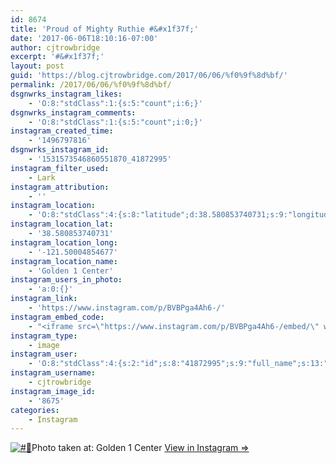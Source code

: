 ```yaml
---
id: 8674
title: 'Proud of Mighty Ruthie #&#x1f37f;'
date: '2017-06-06T18:10:16-07:00'
author: cjtrowbridge
excerpt: '#&#x1f37f;'
layout: post
guid: 'https://blog.cjtrowbridge.com/2017/06/06/%f0%9f%8d%bf/'
permalink: /2017/06/06/%f0%9f%8d%bf/
dsgnwrks_instagram_likes:
    - 'O:8:"stdClass":1:{s:5:"count";i:6;}'
dsgnwrks_instagram_comments:
    - 'O:8:"stdClass":1:{s:5:"count";i:0;}'
instagram_created_time:
    - '1496797816'
dsgnwrks_instagram_id:
    - '1531573546860551870_41872995'
instagram_filter_used:
    - Lark
instagram_attribution:
    - ''
instagram_location:
    - 'O:8:"stdClass":4:{s:8:"latitude";d:38.580853740731;s:9:"longitude";d:-121.50004854677;s:4:"name";s:15:"Golden 1 Center";s:2:"id";i:288304374;}'
instagram_location_lat:
    - '38.580853740731'
instagram_location_long:
    - '-121.50004854677'
instagram_location_name:
    - 'Golden 1 Center'
instagram_users_in_photo:
    - 'a:0:{}'
instagram_link:
    - 'https://www.instagram.com/p/BVBPga4Ah6-/'
instagram_embed_code:
    - "<iframe src=\"https://www.instagram.com/p/BVBPga4Ah6-/embed/\" width=\"612\" height=\"710\" frameborder=\"0\" scrolling=\"no\" allowtransparency=\"true\" class=\"insta-image-embed\"></iframe>\n"
instagram_type:
    - image
instagram_user:
    - 'O:8:"stdClass":4:{s:2:"id";s:8:"41872995";s:9:"full_name";s:13:"CJ Trowbridge";s:15:"profile_picture";s:96:"https://scontent.cdninstagram.com/t51.2885-19/s150x150/13724650_1188772791164794_142557231_a.jpg";s:8:"username";s:12:"cjtrowbridge";}'
instagram_username:
    - cjtrowbridge
instagram_image_id:
    - '8675'
categories:
    - Instagram
---
```


[![#🍿](https://blog.cjtrowbridge.com/wp-content/uploads/2017/06/1496797816-1-1.jpg)](https://www.instagram.com/p/BVBPga4Ah6-/)Photo taken at: Golden 1 Center [View in Instagram ⇒](https://www.instagram.com/p/BVBPga4Ah6-/)